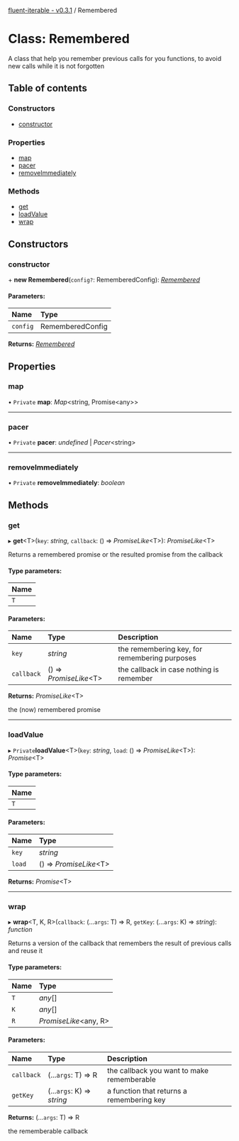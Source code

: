 [fluent-iterable - v0.3.1](../README.md) / Remembered

# Class: Remembered

A class that help you remember previous calls for you functions, to avoid new calls while it is not forgotten

## Table of contents

### Constructors

- [constructor](remembered.md#constructor)

### Properties

- [map](remembered.md#map)
- [pacer](remembered.md#pacer)
- [removeImmediately](remembered.md#removeimmediately)

### Methods

- [get](remembered.md#get)
- [loadValue](remembered.md#loadvalue)
- [wrap](remembered.md#wrap)

## Constructors

### constructor

\+ **new Remembered**(`config?`: RememberedConfig): [*Remembered*](remembered.md)

#### Parameters:

Name | Type |
:------ | :------ |
`config` | RememberedConfig |

**Returns:** [*Remembered*](remembered.md)

## Properties

### map

• `Private` **map**: *Map*<string, Promise<any\>\>

___

### pacer

• `Private` **pacer**: *undefined* \| *Pacer*<string\>

___

### removeImmediately

• `Private` **removeImmediately**: *boolean*

## Methods

### get

▸ **get**<T\>(`key`: *string*, `callback`: () => *PromiseLike*<T\>): *PromiseLike*<T\>

Returns a remembered promise or the resulted promise from the callback

#### Type parameters:

Name |
:------ |
`T` |

#### Parameters:

Name | Type | Description |
:------ | :------ | :------ |
`key` | *string* | the remembering key, for remembering purposes   |
`callback` | () => *PromiseLike*<T\> | the callback in case nothing is remember   |

**Returns:** *PromiseLike*<T\>

the (now) remembered promise

___

### loadValue

▸ `Private`**loadValue**<T\>(`key`: *string*, `load`: () => *PromiseLike*<T\>): *Promise*<T\>

#### Type parameters:

Name |
:------ |
`T` |

#### Parameters:

Name | Type |
:------ | :------ |
`key` | *string* |
`load` | () => *PromiseLike*<T\> |

**Returns:** *Promise*<T\>

___

### wrap

▸ **wrap**<T, K, R\>(`callback`: (...`args`: T) => R, `getKey`: (...`args`: K) => *string*): *function*

Returns a version of the callback that remembers the result of previous calls and reuse it

#### Type parameters:

Name | Type |
:------ | :------ |
`T` | *any*[] |
`K` | *any*[] |
`R` | *PromiseLike*<any, R\> |

#### Parameters:

Name | Type | Description |
:------ | :------ | :------ |
`callback` | (...`args`: T) => R | the callback you want to make rememberable   |
`getKey` | (...`args`: K) => *string* | a function that returns a remembering key   |

**Returns:** (...`args`: T) => R

the rememberable callback
